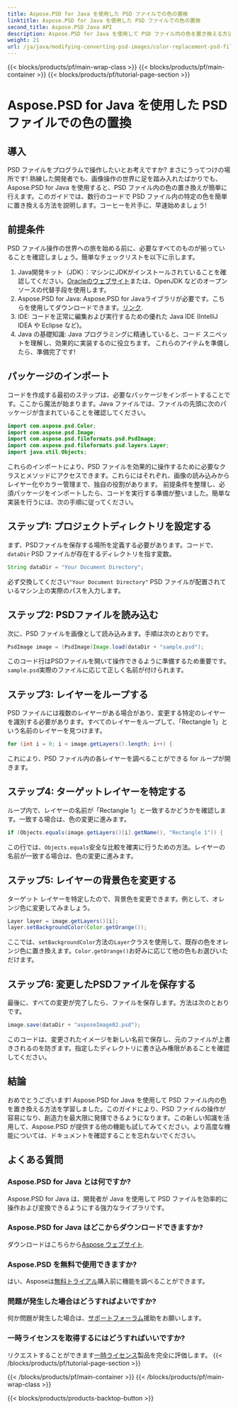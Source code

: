 ```yaml
---
title: Aspose.PSD for Java を使用した PSD ファイルでの色の置換
linktitle: Aspose.PSD for Java を使用した PSD ファイルでの色の置換
second_title: Aspose.PSD Java API
description: Aspose.PSD for Java を使用して PSD ファイル内の色を置き換える方法を学びます。この簡単なステップバイステップ ガイドに従って、画像を効率的に操作します。
weight: 21
url: /ja/java/modifying-converting-psd-images/color-replacement-psd-files/
---
```


{{< blocks/products/pf/main-wrap-class >}}
{{< blocks/products/pf/main-container >}}
{{< blocks/products/pf/tutorial-page-section >}}

# Aspose.PSD for Java を使用した PSD ファイルでの色の置換

## 導入
PSD ファイルをプログラムで操作したいとお考えですか? まさにうってつけの場所です! 熟練した開発者でも、画像操作の世界に足を踏み入れたばかりでも、Aspose.PSD for Java を使用すると、PSD ファイル内の色の置き換えが簡単に行えます。このガイドでは、数行のコードで PSD ファイル内の特定の色を簡単に置き換える方法を説明します。コーヒーを片手に、早速始めましょう!
## 前提条件
PSD ファイル操作の世界への旅を始める前に、必要なすべてのものが揃っていることを確認しましょう。簡単なチェックリストを以下に示します。
1.  Java開発キット（JDK）：マシンにJDKがインストールされていることを確認してください。[Oracleのウェブサイト](https://www.oracle.com/java/technologies/javase-jdk11-downloads.html)または、OpenJDK などのオープンソースの代替手段を使用します。
2.  Aspose.PSD for Java: Aspose.PSD for Javaライブラリが必要です。こちらを使用してダウンロードできます。[リンク](https://releases.aspose.com/psd/java/).
3. IDE: コードを正常に編集および実行するための優れた Java IDE (IntelliJ IDEA や Eclipse など)。
4. Java の基礎知識: Java プログラミングに精通していると、コード スニペットを理解し、効果的に実装するのに役立ちます。
これらのアイテムを準備したら、準備完了です!
## パッケージのインポート
コードを作成する最初のステップは、必要なパッケージをインポートすることです。ここから魔法が始まります。Java ファイルでは、ファイルの先頭に次のパッケージが含まれていることを確認してください。
```java
import com.aspose.psd.Color;
import com.aspose.psd.Image;
import com.aspose.psd.fileformats.psd.PsdImage;
import com.aspose.psd.fileformats.psd.layers.Layer;
import java.util.Objects;
```
これらのインポートにより、PSD ファイルを効果的に操作するために必要なクラスとメソッドにアクセスできます。これらにはそれぞれ、画像の読み込みからレイヤー化やカラー管理まで、独自の役割があります。
前提条件を整理し、必須パッケージをインポートしたら、コードを実行する準備が整いました。簡単な実装を行うには、次の手順に従ってください。
## ステップ1: プロジェクトディレクトリを設定する
まず、PSDファイルを保存する場所を定義する必要があります。コードで、`dataDir` PSD ファイルが存在するディレクトリを指す変数。
```java
String dataDir = "Your Document Directory";
```
必ず交換してください`"Your Document Directory"` PSD ファイルが配置されているマシン上の実際のパスを入力します。
## ステップ2: PSDファイルを読み込む
次に、PSD ファイルを画像として読み込みます。手順は次のとおりです。
```java
PsdImage image = (PsdImage)Image.load(dataDir + "sample.psd");
```
このコード行はPSDファイルを開いて操作できるように準備するため重要です。`sample.psd`実際のファイルに応じて正しく名前が付けられます。
## ステップ3: レイヤーをループする
PSD ファイルには複数のレイヤーがある場合があり、変更する特定のレイヤーを識別する必要があります。すべてのレイヤーをループして、「Rectangle 1」という名前のレイヤーを見つけます。
```java
for (int i = 0; i < image.getLayers().length; i++) {
```
これにより、PSD ファイル内の各レイヤーを調べることができる for ループが開きます。
## ステップ4: ターゲットレイヤーを特定する
ループ内で、レイヤーの名前が「Rectangle 1」と一致するかどうかを確認します。一致する場合は、色の変更に進みます。
```java
if (Objects.equals(image.getLayers()[i].getName(), "Rectangle 1")) {
```
この行では、`Objects.equals`安全な比較を確実に行うための方法。レイヤーの名前が一致する場合は、色の変更に進みます。
## ステップ5: レイヤーの背景色を変更する
ターゲット レイヤーを特定したので、背景色を変更できます。例として、オレンジ色に変更してみましょう。
```java
Layer layer = image.getLayers()[i];
layer.setBackgroundColor(Color.getOrange());
```
ここでは、`setBackgroundColor`方法の`Layer`クラスを使用して、既存の色をオレンジ色に置き換えます。`Color.getOrange()`お好みに応じて他の色もお選びいただけます。
## ステップ6: 変更したPSDファイルを保存する
最後に、すべての変更が完了したら、ファイルを保存します。方法は次のとおりです。
```java
image.save(dataDir + "asposeImage02.psd");
```
このコードは、変更されたイメージを新しい名前で保存し、元のファイルが上書きされるのを防ぎます。指定したディレクトリに書き込み権限があることを確認してください。
## 結論
おめでとうございます! Aspose.PSD for Java を使用して PSD ファイル内の色を置き換える方法を学習しました。このガイドにより、PSD ファイルの操作が容易になり、創造力を最大限に発揮できるようになります。この新しい知識を活用して、Aspose.PSD が提供する他の機能も試してみてください。より高度な機能については、ドキュメントを確認することを忘れないでください。
## よくある質問
### Aspose.PSD for Java とは何ですか?
Aspose.PSD for Java は、開発者が Java を使用して PSD ファイルを効率的に操作および変換できるようにする強力なライブラリです。
### Aspose.PSD for Java はどこからダウンロードできますか?
ダウンロードはこちらから[Aspose ウェブサイト](https://releases.aspose.com/psd/java/).
### Aspose.PSD を無料で使用できますか?
はい、Asposeは[無料トライアル](https://releases.aspose.com/)購入前に機能を調べることができます。
### 問題が発生した場合はどうすればよいですか?
何か問題が発生した場合は、[サポートフォーラム](https://forum.aspose.com/c/psd/34)援助をお願いします。
### 一時ライセンスを取得するにはどうすればいいですか?
リクエストすることができます[一時ライセンス](https://purchase.aspose.com/temporary-license/)製品を完全に評価します。
{{< /blocks/products/pf/tutorial-page-section >}}

{{< /blocks/products/pf/main-container >}}
{{< /blocks/products/pf/main-wrap-class >}}

{{< blocks/products/products-backtop-button >}}
